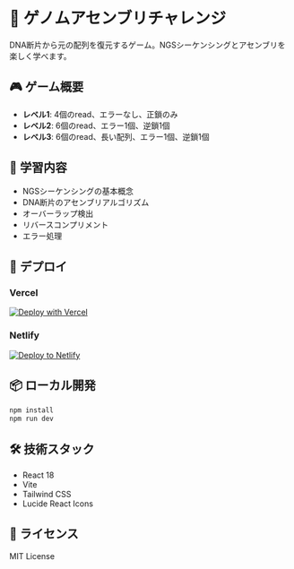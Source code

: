 # 🧬 ゲノムアセンブリチャレンジ

DNA断片から元の配列を復元するゲーム。NGSシーケンシングとアセンブリを楽しく学べます。

## 🎮 ゲーム概要

- **レベル1**: 4個のread、エラーなし、正鎖のみ
- **レベル2**: 6個のread、エラー1個、逆鎖1個  
- **レベル3**: 6個のread、長い配列、エラー1個、逆鎖1個

## 🔬 学習内容

- NGSシーケンシングの基本概念
- DNA断片のアセンブリアルゴリズム
- オーバーラップ検出
- リバースコンプリメント
- エラー処理

## 🚀 デプロイ

### Vercel
[![Deploy with Vercel](https://vercel.com/button)](https://vercel.com/new/clone?repository-url=https://github.com/yourusername/genome-assembly-game)

### Netlify  
[![Deploy to Netlify](https://www.netlify.com/img/deploy/button.svg)](https://app.netlify.com/start/deploy?repository=https://github.com/yourusername/genome-assembly-game)

## 📦 ローカル開発

```bash
npm install
npm run dev
```

## 🛠️ 技術スタック

- React 18
- Vite
- Tailwind CSS  
- Lucide React Icons

## 📄 ライセンス

MIT License